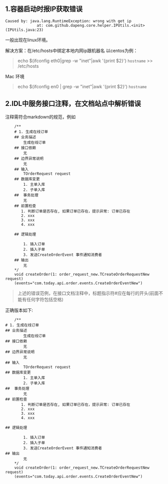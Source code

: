 ## 1.容器启动时报IP获取错误
```
Caused by: java.lang.RuntimeException: wrong with get ip
              at: com.github.dapeng.core.helper.IPUtils.<init>(IPUtils.java:23)
```

一般出现在linux环境。

解决方案：在/etc/hosts中绑定本地内网ip跟机器名
以centos为例：
>echo $(ifconfig eth0|grep -w "inet"|awk '{print $2}') `hostname` >> /etc/hosts

Mac 环境

> echo $(ifconfig en0 | grep -w "inet"|awk '{print $2}') `hostname` 

## 2.IDL中服务接口注释，在文档站点中解析错误
注释需符合markdown的规范，例如
```
    /**
    # 1. 生成在线订单
    ## 业务描述
        生成在线订单
    ## 接口依赖
        无
    ## 边界异常说明
        无
    ## 输入
        TOrderRequest request
    ## 数据库变更
        1. 主单入库
        2. 子单入库
    ##  事务处理
        无
    ## 前置检查
       1. 判断订单是否存在, 如果订单已存在，提示异常: 订单已存在
       2. xxx
       3. xxx
       4. xxx

    ## 逻辑处理

        1. 插入订单
        2. 插入子单
        3. 发送CreateOrderEvent 事件通知消费者
    ## 输出
        无  
    */
    void createOrder(1: order_request_new.TCreateOrderRequestNew request)
    (events="com.today.api.order.events.CreateOrderEventNew")
```
>上述的错误范例，在接口文档注释中，标题指示符#应在每行的开头(前面不能有任何字符包括空格)

正确版本如下:
```
    /**
# 1. 生成在线订单
## 业务描述
        生成在线订单
## 接口依赖
        无
## 边界异常说明
        无
## 输入
        TOrderRequest request
## 数据库变更
        1. 主单入库
        2. 子单入库
##  事务处理
        无
## 前置检查
       1. 判断订单是否存在, 如果订单已存在，提示异常: 订单已存在
       2. xxx
       3. xxx
       4. xxx

## 逻辑处理

        1. 插入订单
        2. 插入子单
        3. 发送CreateOrderEvent 事件通知消费者
## 输出
        无
    */
    void createOrder(1: order_request_new.TCreateOrderRequestNew request)
    (events="com.today.api.order.events.CreateOrderEventNew")
```

